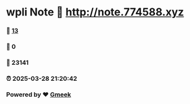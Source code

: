 # wpli Note :link: http://note.774588.xyz 
### :page_facing_up: [13](http://note.774588.xyz/tag.html) 
### :speech_balloon: 0 
### :hibiscus: 23141 
### :alarm_clock: 2025-03-28 21:20:42 
### Powered by :heart: [Gmeek](https://github.com/Meekdai/Gmeek)
